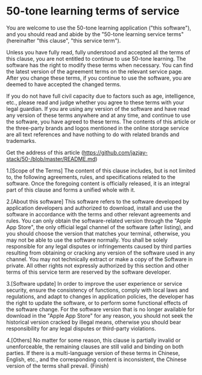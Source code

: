 # 50-tone learning terms of service

You are welcome to use the 50-tone learning application ("this software"), and you should read and abide by the "50-tone learning service terms" (hereinafter "this clause", "this service term").

Unless you have fully read, fully understood and accepted all the terms of this clause, you are not entitled to continue to use 50-tone learning. The software has the right to modify these terms when necessary. You can find the latest version of the agreement terms on the relevant service page. After you change these terms, if you continue to use the software, you are deemed to have accepted the changed terms.

If you do not have full civil capacity due to factors such as age, intelligence, etc., please read and judge whether you agree to these terms with your legal guardian. If you are using any version of the software and have read any version of these terms anywhere and at any time, and continue to use the software, you have agreed to these terms. The contents of this article or the three-party brands and logos mentioned in the online storage service are all text references and have nothing to do with related brands and trademarks.

Get the address of this article (https://github.com/jazjay-stack/50-/blob/master/README.md)

1.[Scope of the Terms] The content of this clause includes, but is not limited to, the following agreements, rules, and specifications related to the software. Once the foregoing content is officially released, it is an integral part of this clause and forms a unified whole with it.

2.[About this software] This software refers to the software developed by application developers and authorized to download, install and use the software in accordance with the terms and other relevant agreements and rules. You can only obtain the software-related version through the "Apple App Store", the only official legal channel of the software (after listing), and you should choose the version that matches your terminal, otherwise, you may not be able to use the software normally. You shall be solely responsible for any legal disputes or infringements caused by third parties resulting from obtaining or cracking any version of the software used in any channel. You may not technically extract or make a copy of the Software in private. All other rights not expressly authorized by this section and other terms of this service term are reserved by the software developer.

3.[Software update] In order to improve the user experience or service security, ensure the consistency of functions, comply with local laws and regulations, and adapt to changes in application policies, the developer has the right to update the software, or to perform some functional effects of the software change. For the software version that is no longer available for download in the "Apple App Store" for any reason, you should not seek the historical version cracked by illegal means, otherwise you should bear responsibility for any legal disputes or third-party violations.

4.[Others] No matter for some reason, this clause is partially invalid or unenforceable, the remaining clauses are still valid and binding on both parties. If there is a multi-language version of these terms in Chinese, English, etc., and the corresponding content is inconsistent, the Chinese version of the terms shall prevail. (Finish)
